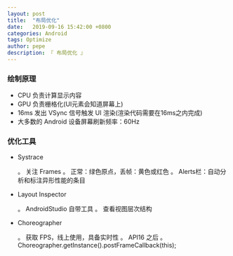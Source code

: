 ```yaml
---
layout: post
title:  "布局优化"
date:   2019-09-16 15:42:00 +0800
categories: Android
tags: Optimize
author: pepe
description: 『 布局优化 』
---
```


### **绘制原理**

* CPU 负责计算显示内容
* GPU 负责栅格化(UI元素会知道屏幕上)
* 16ms 发出 VSync 信号触发 UI 渲染(渲染代码需要在16ms之内完成)
* 大多数的 Android 设备屏幕刷新频率：60Hz 

### **优化工具**

* Systrace

	。 关注 Frames
	。 正常：绿色原点，丢帧：黄色或红色
	。 Alerts栏：自动分析和标注异形性能的条目

* Layout Inspector

	。 AndroidStudio 自带工具
	。 查看视图层次结构

* Choreographer

	。 获取 FPS，线上使用，具备实时性
	。 API16 之后
	。 Choreographer.getInstance().postFrameCallback(this);


































